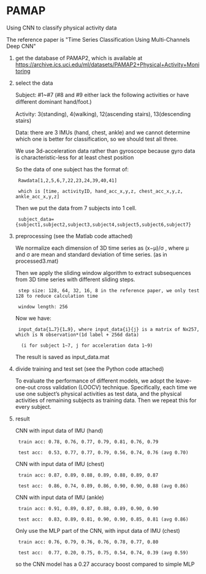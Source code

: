 # PAMAP
Using CNN to classify physical activity data

The reference paper is "Time Series Classification Using Multi-Channels Deep CNN"

1. get the database of PAMAP2, which is available at https://archive.ics.uci.edu/ml/datasets/PAMAP2+Physical+Activity+Monitoring

2. select the data

	Subject: #1~#7 (#8 and #9 either lack the following activities or have diﬀerent dominant hand/foot.)
	
	Activity: 3(standing), 4(walking), 12(ascending stairs), 13(descending stairs)
	
	Data: there are 3 IMUs (hand, chest, ankle) and we cannot determine which one is better for classification, so we should test all three.
	
	We use 3d-acceleration data rather than gyroscope because gyro data is characteristic-less for at least chest position
	
	So the data of one subject has the format of:
	
		Rawdata[1,2,5,6,7,22,23,24,39,40,41]
		
		which is [time, activityID, hand_acc_x,y,z, chest_acc_x,y,z, ankle_acc_x,y,z] 
		
	Then we put the data from 7 subjects into 1 cell.
	
		subject_data={subject1,subject2,subject3,subject4,subject5,subject6,subject7} 
		
3. preprocessing (see the Matlab code attached)

	We normalize each dimension of 3D time series as (x−μ)/σ , where μ and σ are mean and standard deviation of time series. (as in processed3.mat)
	
	Then we apply the sliding window algorithm to extract subsequences from 3D time series with different sliding steps. 
	
		step size: 128, 64, 32, 16, 8 in the reference paper, we only test 128 to reduce calculation time
		
		window length: 256
		
	Now we have:
	
		input_data{1…7}{1…9}, where input_data{i}{j} is a matrix of Nx257, which is N observation*(1d label + 256d data)
		
		 (i for subject 1~7, j for acceleration data 1~9)
		 
	The result is saved as input_data.mat
	
4. divide training and test set (see the Python code attached)

	To evaluate the performance of different models, we adopt the leave-one-out cross validation (LOOCV) technique. Specifically, each time we use one subject’s physical activities as test data, and the physical activities of remaining subjects as training data. Then we repeat this for every subject.
	
5. result

	CNN with input data of IMU (hand)
	
		train acc: 0.78, 0.76, 0.77, 0.79, 0.81, 0.76, 0.79
	
		test acc:  0.53, 0.77, 0.77, 0.79, 0.56, 0.74, 0.76 (avg 0.70)
	
	CNN with input data of IMU (chest)
	
		train acc: 0.87, 0.89, 0.88, 0.89, 0.88, 0.89, 0.87
	
		test acc:  0.86, 0.74, 0.89, 0.86, 0.90, 0.90, 0.88 (avg 0.86)	
	
	CNN with input data of IMU (ankle)
	
		train acc: 0.91, 0.89, 0.87, 0.88, 0.89, 0.90, 0.90
	
		test acc:  0.83, 0.89, 0.81, 0.90, 0.90, 0.85, 0.81 (avg 0.86)
	
	Only use the MLP part of the CNN, with input data of IMU (chest)
	
		train acc: 0.76, 0.79, 0.76, 0.76, 0.78, 0.77, 0.80
	
		test acc:  0.77, 0.20, 0.75, 0.75, 0.54, 0.74, 0.39 (avg 0.59)
	
	so the CNN model has a 0.27 accuracy boost compared to simple MLP

